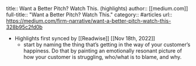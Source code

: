 title:: Want a Better Pitch? Watch This. (highlights)
author:: [[medium.com]]
full-title:: "Want a Better Pitch? Watch This."
category:: #articles
url:: https://medium.com/firm-narrative/want-a-better-pitch-watch-this-328b95c2fd0b

- Highlights first synced by [[Readwise]] [[Nov 18th, 2022]]
	- start by naming the thing that’s getting in the way of your customer’s happiness. Do that by painting an emotionally resonant picture of how your customer is struggling, who/what is to blame, and why.